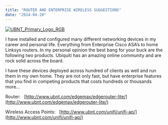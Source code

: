 ```yaml
---
title: "ROUTER AND ENTERPRISE WIRELESS SUGGESTIONS"
date: "2014-04-20"
---
```


[![UBNT_Primary_Logo_RGB](images/UBNT_Primary_Logo_RGB-300x227.png)](http://104.167.119.213/wp-content/uploads/2014/04/UBNT_Primary_Logo_RGB.png)

I have installed and configured many different networking devices in my career and personal life. Everything from Enterprise Cisco ASA’s to home Linksys routers. In my personal opinion the best bang for your buck are the following two products. Ubiquiti has an amazing online community and are rock solid across the board.

I have these devices deployed across hundred of clients as well and run them in my own home. They are not only fast, but have enterprise features that you find in competing products that costs hundreds or thousands more…

Router:   [http://www.ubnt.com/edgemax/edgerouter-lite/](http://www.ubnt.com/edgemax/edgerouter-lite/)

Wireless Access Points:   [http://www.ubnt.com/unifi/unifi-ap/](http://www.ubnt.com/unifi/unifi-ap/)
